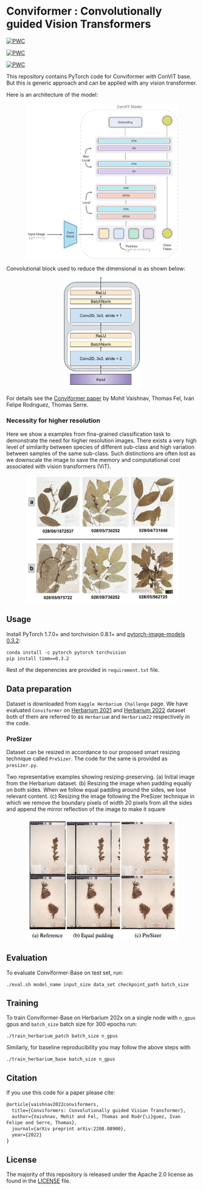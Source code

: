 # Conviformer : Convolutionally guided Vision Transformers

[![PWC](https://img.shields.io/endpoint.svg?url=https://paperswithcode.com/badge/conviformers-convolutionally-guided-vision/fine-grained-image-classification-on-4)](https://paperswithcode.com/sota/fine-grained-image-classification-on-4?p=conviformers-convolutionally-guided-vision)

[![PWC](https://img.shields.io/endpoint.svg?url=https://paperswithcode.com/badge/conviformers-convolutionally-guided-vision/fine-grained-image-classification-on-5)](https://paperswithcode.com/sota/fine-grained-image-classification-on-5?p=conviformers-convolutionally-guided-vision)

[![PWC](https://img.shields.io/endpoint.svg?url=https://paperswithcode.com/badge/conviformers-convolutionally-guided-vision/image-classification-on-inaturalist-2019)](https://paperswithcode.com/sota/image-classification-on-inaturalist-2019?p=conviformers-convolutionally-guided-vision)

This repository contains PyTorch code for Conviformer with ConViT base. But this is generic approach and can be applied with any vision transformer. 

Here is an architecture of the model:

<p align="center">
    <img src="image/model.png" width="400" title="Conviformer">
</p>

Convolutional block used to reduce the dimensional is as shown below:

<p align="center">
    <img src="image/conv.png" width="200" title="Convolutional block">
</p>


For details see the [Conviformer paper](https://arxiv.org/abs/2208.08900) by Mohit Vaishnav, Thomas Fel, Ivan Felipe Rodrıguez, Thomas Serre.

### Necessity for higher resolution

Here we show a examples from fina-grained classification task to demonstrate the need for higher resolution images. There exists a very high level of similarity between species of different sub-class and high variation between samples of the same sub-class. Such distinctions are often lost as we downscale the image to save the memory and computational cost associated with vision transformers (ViT). 

<p align="center">
    <img src="image/fine-grained2.png" width="400" title="Resolution">
</p>


## Usage

Install PyTorch 1.7.0+ and torchvision 0.8.1+ and [pytorch-image-models 0.3.2](https://github.com/rwightman/pytorch-image-models):

```
conda install -c pytorch pytorch torchvision
pip install timm==0.3.2
```

Rest of the depenencies are provided in `requirement.txt` file.

## Data preparation

Dataset is downloaded from `Kaggle Herbarium Challenge` page. We have evaluated `Conviformer` on [Herbarium 2021](https://www.kaggle.com/competitions/herbarium-2021-fgvc8) and [Herbarium 2022](https://kaggle.com/competitions/herbarium-2022-fgvc9/) dataset both of them are referred to as `Herbarium` and `Herbarium22` respectively in the code. 

### PreSizer

Dataset can be resized in accordance to our proposed smart resizing technique called `PreSizer`. The code for the same is provided as `presizer.py`. 

Two representative examples showing resizing-preserving. (a) Initial image from the Herbarium dataset. (b) Resizing the image when padding equally on both sides. When we follow equal padding around the sides, we lose relevant content. (c) Resizing the image following the PreSizer technique in which we remove the boundary pixels of width 20 pixels from all the sides and append the mirror reflection of the image to make it square

<p align="center">
    <img src="image/presizer.png" width="400" title="PreSizer">
</p>


## Evaluation
To evaluate Conviformer-Base on test set, run:

```
./eval.sh model_name input_size data_set checkpoint_path batch_size

```

## Training
To train Conviformer-Base on Herbarium 202x on a single node with ```n_gpus``` gpus and ```batch_size``` batch size for 300 epochs run:

```
./train_herbarium_patch batch_size n_gpus 
```

Similarly, for baseline reproducibility you may follow the above steps with 
```
./train_herbarium_base batch_size n_gpus 
``` 

## Citation

If you use this code for a paper please cite:

```
@article{vaishnav2022conviformers,
  title={Conviformers: Convolutionally guided Vision Transformer},
  author={Vaishnav, Mohit and Fel, Thomas and Rodr{\i}guez, Ivan Felipe and Serre, Thomas},
  journal={arXiv preprint arXiv:2208.08900},
  year={2022}
}
```

## License
The majority of this repository is released under the Apache 2.0 license as found in the [LICENSE](LICENSE) file.
